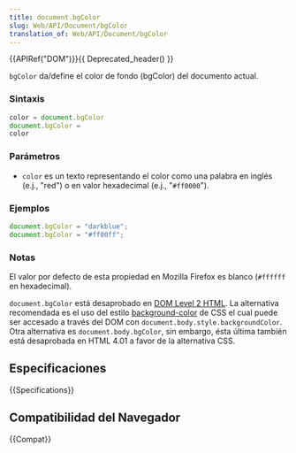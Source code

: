 ```yaml
---
title: document.bgColor
slug: Web/API/Document/bgColor
translation_of: Web/API/Document/bgColor
---
```

{{APIRef("DOM")}}{{ Deprecated_header() }}

`bgColor` da/define el color de fondo (bgColor) del documento actual.

### Sintaxis

```js
color = document.bgColor
document.bgColor =
color
```

### Parámetros

- `color` es un texto representando el color como una palabra en inglés (e.j., "red") o en valor hexadecimal (e.j., "`#ff0000`").

### Ejemplos

```js
document.bgColor = "darkblue";
document.bgColor = "#ff00ff";
```

### Notas

El valor por defecto de esta propiedad en Mozilla Firefox es blanco (`#ffffff` en hexadecimal).

`document.bgColor` está desaprobado en [DOM Level 2 HTML](https://www.w3.org/TR/DOM-Level-2-HTML/html.html#ID-26809268). La alternativa recomendada es el uso del estilo [background-color](es/CSS/background-color) de CSS el cual puede ser accesado a través del DOM con `document.body.style.backgroundColor`. Otra alternativa es `document.body.bgColor`, sin embargo, ésta última también está desaprobada en HTML 4.01 a favor de la alternativa CSS.

## Especificaciones

{{Specifications}}

## Compatibilidad del Navegador

{{Compat}}
